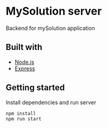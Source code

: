 # MySolution server
Backend for mySolution application

## Built with
* [Node.js](https://nodejs.org/en/ "Official Node.js website")
* [Express](https://expressjs.com/ "Official Express website")

## Getting started
Install dependencies and run server
```
npm install
npm run start
```